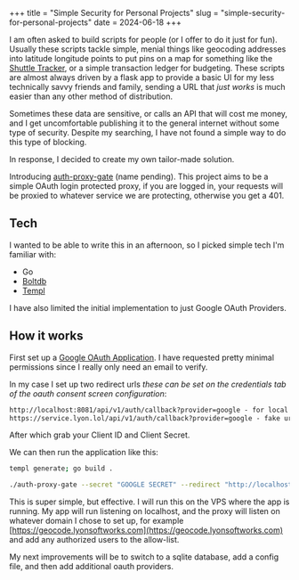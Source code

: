 +++
title = "Simple Security for Personal Projects"
slug = "simple-security-for-personal-projects"
date = 2024-06-18
+++

I am often asked to build scripts for people (or I offer to do it just for fun). Usually these scripts tackle simple, menial things
like geocoding addresses into latitude longitude points to put pins on a map for something like the [Shuttle Tracker](https://github.com/wtg/shuttletracker), or a simple transaction ledger for budgeting. These scripts are almost always
driven by a flask app to provide a basic UI for my less technically savvy friends and family, sending a URL that _just works_ is much easier than any other method of distribution.

Sometimes these data are sensitive, or calls an API that will cost me money, and I get uncomfortable publishing it to the general internet without some type of security. Despite my searching, I have not found a simple way to do this type of blocking.

In response, I decided to create my own tailor-made solution. 

Introducing [auth-proxy-gate](https://github.com/jlyon1/auth-proxy-gate) (name pending). This project aims to be a simple OAuth login protected proxy, if you are logged in, your requests will be proxied to whatever service we are protecting, otherwise you get a 401.

## Tech

I wanted to be able to write this in an afternoon, so I picked simple tech I'm familiar with:

* Go
* [Boltdb](https://github.com/etcd-io/bbolt)
* [Templ](https://github.com/a-h/templ)

I have also limited the initial implementation to just Google OAuth Providers. 

## How it works

First set up a [Google OAuth Application](https://developers.google.com/identity/protocols/oauth2). I have requested pretty minimal permissions since I really only need an email to verify. 

In my case I set up two redirect urls _these can be set on the credentials tab of the oauth consent screen configuration_:

```markdown
http://localhost:8081/api/v1/auth/callback?provider=google - for local testing
https://service.lyon.lol/api/v1/auth/callback?provider=google - fake url of the deployed service
```

After which grab your Client ID and Client Secret.

We can then run the application like this:

```bash
templ generate; go build .

./auth-proxy-gate --secret "GOOGLE SECRET" --redirect "http://localhost:8081" --clientid "GOOGLE_CLIENT_ID" --secretKey "replace_me_with_a_secret" --proxy "https://www.google.com" --allowList "email@example.com"
```

This is super simple, but effective. I will run this on the VPS where the app is running. My app will run listening on localhost, and the proxy will listen on whatever domain I chose to set up, for example [https://geocode.lyonsoftworks.com](https://geocode.lyonsoftworks.com) and add 
any authorized users to the allow-list.

My next improvements will be to switch to a sqlite database, add a config file, and then add additional oauth providers.
